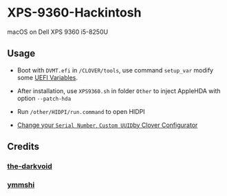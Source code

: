 # XPS-9360-Hackintosh

macOS on Dell XPS 9360 i5-8250U 

## Usage

- Boot with `DVMT.efi` in `/CLOVER/tools`, use command `setup_var` modify some [UEFI Variables](https://github.com/the-darkvoid/XPS9360-macOS#uefi-variables).

- After installation, use `XPS9360.sh` in folder `Other` to inject AppleHDA with option `--patch-hda`

- Run `/other/HIDPI/run.command` to open HIDPI

- [Change your `Serial Number`, `Custom UUID`by Clover Configurator](https://www.tonymacx86.com/threads/an-idiots-guide-to-imessage.196827/)

## Credits

### [the-darkvoid](https://github.com/the-darkvoid/XPS9360-macOS)

### [ymmshi](https://github.com/ymmshi/XPS-9360)
